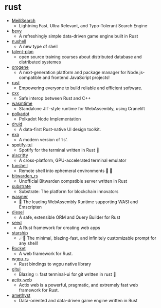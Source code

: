 # rust
- [MeiliSearch](https://github.com/meilisearch/MeiliSearch)
  - Lightning Fast, Ultra Relevant, and Typo-Tolerant Search Engine
- [bevy](https://github.com/bevyengine/bevy)
  - A refreshingly simple data-driven game engine built in Rust
- [nushell](https://github.com/nushell/nushell)
  - A new type of shell
- [talent-plan](https://github.com/pingcap/talent-plan)
  - open source training courses about distributed database and distributed systemes
- [orogene](https://github.com/orogene/orogene)
  - A next-generation platform and package manager for Node.js-compatible and frontend JavaScript projects!
- [rust](https://github.com/rust-lang/rust)
  - Empowering everyone to build reliable and efficient software.
- [cxx](https://github.com/dtolnay/cxx)
  - Safe interop between Rust and C++
- [wasmtime](https://github.com/bytecodealliance/wasmtime)
  - Standalone JIT-style runtime for WebAssembly, using Cranelift
- [polkadot](https://github.com/paritytech/polkadot)
  - Polkadot Node Implementation
- [druid](https://github.com/linebender/druid)
  - A data-first Rust-native UI design toolkit.
- [exa](https://github.com/ogham/exa)
  - A modern version of ‘ls’.
- [spotify-tui](https://github.com/Rigellute/spotify-tui)
  - Spotify for the terminal written in Rust 🚀
- [alacritty](https://github.com/alacritty/alacritty)
  - A cross-platform, GPU-accelerated terminal emulator
- [tunshell](https://github.com/TimeToogo/tunshell)
  - Remote shell into ephemeral environments 🐚 🦀
- [bitwarden_rs](https://github.com/dani-garcia/bitwarden_rs)
  - Unofficial Bitwarden compatible server written in Rust
- [substrate](https://github.com/paritytech/substrate)
  - Substrate: The platform for blockchain innovators
- [wasmer](https://github.com/wasmerio/wasmer)
  - 🚀 The leading WebAssembly Runtime supporting WASI and Emscripten
- [diesel](https://github.com/diesel-rs/diesel)
  - A safe, extensible ORM and Query Builder for Rust
- [seed](https://github.com/seed-rs/seed)
  - A Rust framework for creating web apps
- [starship](https://github.com/starship/starship)
  - ☄🌌️ The minimal, blazing-fast, and infinitely customizable prompt for any shell!
- [Rocket](https://github.com/SergioBenitez/Rocket)
  - A web framework for Rust.
- [wgpu-rs](https://github.com/gfx-rs/wgpu-rs)
  - Rust bindings to wgpu native library
- [gitui](https://github.com/extrawurst/gitui)
  - Blazing 💥 fast terminal-ui for git written in rust 🦀
- [actix-web](https://github.com/actix/actix-web)
  - Actix web is a powerful, pragmatic, and extremely fast web framework for Rust.
- [amethyst](https://github.com/amethyst/amethyst)
  - Data-oriented and data-driven game engine written in Rust
